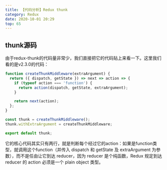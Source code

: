 ```yaml
---
title: 【代码分析】Redux thunk
category: Redux
date: 2020-10-01 20:29
top: 65
---
```



## thunk源码

由于redux-thunk的代码量非常少，我们直接把它的代码贴上来看一下。这里我们看的是v2.3.0的代码：

```js
function createThunkMiddleware(extraArgument) {
  return ({ dispatch, getState }) => next => action => {
    if (typeof action === 'function') {
      return action(dispatch, getState, extraArgument);
    }

    return next(action);
  };
}

const thunk = createThunkMiddleware();
thunk.withExtraArgument = createThunkMiddleware;

export default thunk;
```

它的核心代码其实只有两行，就是判断每个经过它的action：如果是function类型，就调用这个function（并传入 dispatch 和 getState 及 extraArgument 为参数），而不是任由让它到达 reducer，因为 reducer 是个纯函数，Redux 规定到达 reducer 的 action 必须是一个 plain object 类型。


